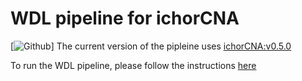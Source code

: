 # WDL pipeline for ichorCNA
[![Github](https://github.com/GavinHaLab/ichorCNA_WDL/assets/40443942/5423ed9d-4843-4f8d-8798-700ad9428bb7)]
The current version of the pipleine uses [ichorCNA:v0.5.0](https://github.com/GavinHaLab/ichorCNA/releases/tag/v0.5.0)

To run the WDL pipeline, please follow the instructions [here](https://github.com/GavinHaLab/ichorCNA_WDL/tree/main/WDL#readme)
